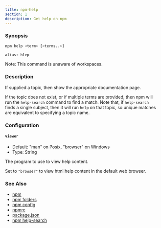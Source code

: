 ```yaml
---
title: npm-help
section: 1
description: Get help on npm
---
```


### Synopsis

```bash
npm help <term> [<terms..>]

alias: hlep
```

Note: This command is unaware of workspaces.

### Description

If supplied a topic, then show the appropriate documentation page.

If the topic does not exist, or if multiple terms are provided, then npm
will run the `help-search` command to find a match.  Note that, if
`help-search` finds a single subject, then it will run `help` on that
topic, so unique matches are equivalent to specifying a topic name.

### Configuration

#### `viewer`

* Default: "man" on Posix, "browser" on Windows
* Type: String

The program to use to view help content.

Set to `"browser"` to view html help content in the default web browser.

### See Also

* [npm](/commands/npm)
* [npm folders](/configuring-npm/folders)
* [npm config](/commands/npm-config)
* [npmrc](/configuring-npm/npmrc)
* [package.json](/configuring-npm/package-json)
* [npm help-search](/commands/npm-help-search)
